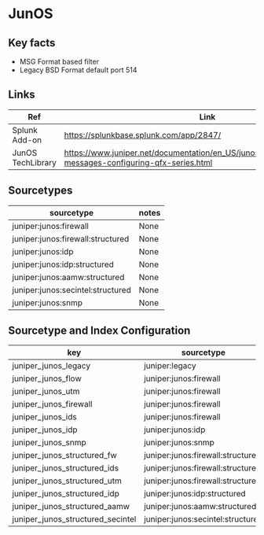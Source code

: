 # JunOS

## Key facts

* MSG Format based filter
* Legacy BSD Format default port 514

## Links

| Ref               | Link                                                                    |
|-------------------|-------------------------------------------------------------------------|
| Splunk Add-on     | <https://splunkbase.splunk.com/app/2847/>                                 |
| JunOS TechLibrary | <https://www.juniper.net/documentation/en_US/junos/topics/example/syslog-messages-configuring-qfx-series.html> |

## Sourcetypes

| sourcetype               | notes                                                            |
|--------------------------|------------------------------------------------------------------|
| juniper:junos:firewall   | None                                                             |
| juniper:junos:firewall:structured   | None                                                             |
| juniper:junos:idp   | None                                                             |
| juniper:junos:idp:structured   | None                                                             |
| juniper:junos:aamw:structured   | None                                                             |
| juniper:junos:secintel:structured   | None                                                             |
| juniper:junos:snmp   | None                                                             |

## Sourcetype and Index Configuration

| key                        | sourcetype             | index          | notes         |
|----------------------------|------------------------|----------------|---------------|
| juniper_junos_legacy        | juniper:legacy | netops          | none          |
| juniper_junos_flow         | juniper:junos:firewall | netfw          | none          |
| juniper_junos_utm          | juniper:junos:firewall | netfw          | none          |
| juniper_junos_firewall          | juniper:junos:firewall | netfw          | none          |
| juniper_junos_ids          | juniper:junos:firewall | netids          | none          |
| juniper_junos_idp          | juniper:junos:idp      | netids         | none          |
| juniper_junos_snmp          | juniper:junos:snmp | netops         | none          |
| juniper_junos_structured_fw          | juniper:junos:firewall:structured | netfw          | none          |
| juniper_junos_structured_ids          | juniper:junos:firewall:structured | netids         | none          |
| juniper_junos_structured_utm          | juniper:junos:firewall:structured | netfw         | none          |
| juniper_junos_structured_idp          | juniper:junos:idp:structured | netids         | none          |
| juniper_junos_structured_aamw          | juniper:junos:aamw:structured | netfw         | none          |
| juniper_junos_structured_secintel          | juniper:junos:secintel:structured | netfw         | none          |

